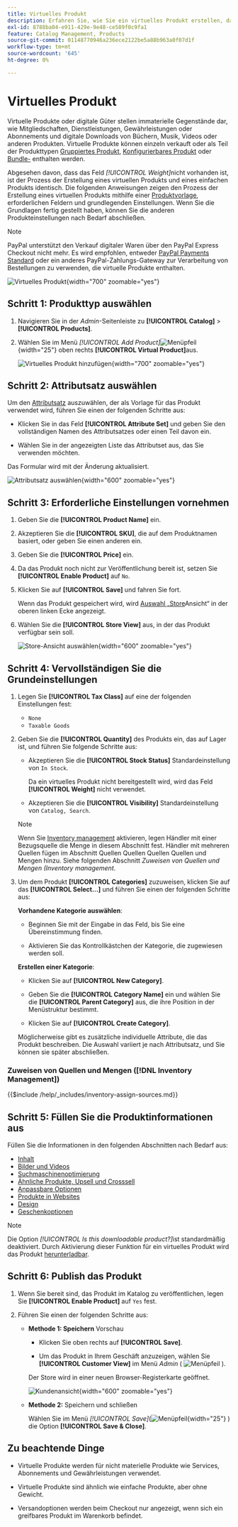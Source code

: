 ```yaml
---
title: Virtuelles Produkt
description: Erfahren Sie, wie Sie ein virtuelles Produkt erstellen, das ein nicht greifbares Element darstellt, z. B. eine Mitgliedschaft, einen Service, eine Garantie oder ein Abonnement.
exl-id: 8788ba04-e911-429e-9e48-ce589f0c9fa1
feature: Catalog Management, Products
source-git-commit: 01148770946a236ece2122be5a88b963a0f07d1f
workflow-type: tm+mt
source-wordcount: '645'
ht-degree: 0%

---
```


# Virtuelles Produkt

Virtuelle Produkte oder digitale Güter stellen immaterielle Gegenstände dar, wie Mitgliedschaften, Dienstleistungen, Gewährleistungen oder Abonnements und digitale Downloads von Büchern, Musik, Videos oder anderen Produkten. Virtuelle Produkte können einzeln verkauft oder als Teil der Produkttypen [Gruppiertes Produkt](product-create-grouped.md), [Konfigurierbares Produkt](product-create-configurable.md) oder [Bundle-](product-create-bundle.md) enthalten werden.

Abgesehen davon, dass das Feld _[!UICONTROL Weight]_&#x200B;nicht vorhanden ist, ist der Prozess der Erstellung eines virtuellen Produkts und eines einfachen Produkts identisch. Die folgenden Anweisungen zeigen den Prozess der Erstellung eines virtuellen Produkts mithilfe einer [Produktvorlage](attribute-sets.md), erforderlichen Feldern und grundlegenden Einstellungen. Wenn Sie die Grundlagen fertig gestellt haben, können Sie die anderen Produkteinstellungen nach Bedarf abschließen.

>[!NOTE]
>
>PayPal unterstützt den Verkauf digitaler Waren über den PayPal Express Checkout nicht mehr. Es wird empfohlen, entweder [PayPal Payments Standard](../stores-purchase/paypal-payments-standard.md) oder ein anderes PayPal-Zahlungs-Gateway zur Verarbeitung von Bestellungen zu verwenden, die virtuelle Produkte enthalten.

![Virtuelles Produkt](./assets/product-virtual-membership.png){width="700" zoomable="yes"}

## Schritt 1: Produkttyp auswählen

1. Navigieren Sie in der _Admin_-Seitenleiste zu **[!UICONTROL Catalog]** > **[!UICONTROL Products]**.

1. Wählen Sie im Menü _[!UICONTROL Add Product]_![Menüpfeil](../assets/icon-menu-down-arrow-red.png){width="25"} oben rechts **[!UICONTROL Virtual Product]**&#x200B;aus.

   ![Virtuelles Produkt hinzufügen](./assets/product-add-virtual.png){width="700" zoomable="yes"}

## Schritt 2: Attributsatz auswählen

Um den [Attributsatz](attribute-sets.md) auszuwählen, der als Vorlage für das Produkt verwendet wird, führen Sie einen der folgenden Schritte aus:

- Klicken Sie in das Feld **[!UICONTROL Attribute Set]** und geben Sie den vollständigen Namen des Attributsatzes oder einen Teil davon ein.

- Wählen Sie in der angezeigten Liste das Attributset aus, das Sie verwenden möchten.

Das Formular wird mit der Änderung aktualisiert.

![Attributsatz auswählen](./assets/product-create-choose-attribute-set.png){width="600" zoomable="yes"}

## Schritt 3: Erforderliche Einstellungen vornehmen

1. Geben Sie die **[!UICONTROL Product Name]** ein.

1. Akzeptieren Sie die **[!UICONTROL SKU]**, die auf dem Produktnamen basiert, oder geben Sie einen anderen ein.

1. Geben Sie die **[!UICONTROL Price]** ein.

1. Da das Produkt noch nicht zur Veröffentlichung bereit ist, setzen Sie **[!UICONTROL Enable Product]** auf `No`.

1. Klicken Sie auf **[!UICONTROL Save]** und fahren Sie fort.

   Wenn das Produkt gespeichert wird, wird [ Auswahl „Store](introduction.md#product-scope)Ansicht“ in der oberen linken Ecke angezeigt.

1. Wählen Sie die **[!UICONTROL Store View]** aus, in der das Produkt verfügbar sein soll.

   ![Store-Ansicht auswählen](./assets/product-create-store-view-choose.png){width="600" zoomable="yes"}

## Schritt 4: Vervollständigen Sie die Grundeinstellungen

1. Legen Sie **[!UICONTROL Tax Class]** auf eine der folgenden Einstellungen fest:

   - `None`
   - `Taxable Goods`

1. Geben Sie die **[!UICONTROL Quantity]** des Produkts ein, das auf Lager ist, und führen Sie folgende Schritte aus:

   - Akzeptieren Sie die **[!UICONTROL Stock Status]** Standardeinstellung von `In Stock`.

     Da ein virtuelles Produkt nicht bereitgestellt wird, wird das Feld **[!UICONTROL Weight]** nicht verwendet.

   - Akzeptieren Sie die **[!UICONTROL Visibility]** Standardeinstellung von `Catalog, Search`.

   >[!NOTE]
   >
   >Wenn Sie [Inventory management](../inventory-management/introduction.md) aktivieren, legen Händler mit einer Bezugsquelle die Menge in diesem Abschnitt fest. Händler mit mehreren Quellen fügen im Abschnitt Quellen Quellen Quellen Quellen und Mengen hinzu. Siehe folgenden Abschnitt _Zuweisen von Quellen und Mengen (Inventory management_.

1. Um dem Produkt **[!UICONTROL Categories]** zuzuweisen, klicken Sie auf das **[!UICONTROL Select…]** und führen Sie einen der folgenden Schritte aus:

   **Vorhandene Kategorie auswählen**:

   - Beginnen Sie mit der Eingabe in das Feld, bis Sie eine Übereinstimmung finden.

   - Aktivieren Sie das Kontrollkästchen der Kategorie, die zugewiesen werden soll.

   **Erstellen einer Kategorie**:

   - Klicken Sie auf **[!UICONTROL New Category]**.

   - Geben Sie die **[!UICONTROL Category Name]** ein und wählen Sie die **[!UICONTROL Parent Category]** aus, die ihre Position in der Menüstruktur bestimmt.

   - Klicken Sie auf **[!UICONTROL Create Category]**.

   Möglicherweise gibt es zusätzliche individuelle Attribute, die das Produkt beschreiben. Die Auswahl variiert je nach Attributsatz, und Sie können sie später abschließen.

### Zuweisen von Quellen und Mengen ([!DNL Inventory Management])

{{$include /help/_includes/inventory-assign-sources.md}}

## Schritt 5: Füllen Sie die Produktinformationen aus

Füllen Sie die Informationen in den folgenden Abschnitten nach Bedarf aus:

- [Inhalt](product-content.md)
- [Bilder und Videos](product-images-and-video.md)
- [Suchmaschinenoptimierung](product-search-engine-optimization.md)
- [Ähnliche Produkte, Upsell und Crosssell](related-products-up-sells-cross-sells.md)
- [Anpassbare Optionen](settings-advanced-custom-options.md)
- [Produkte in Websites](settings-basic-websites.md)
- [Design](settings-advanced-design.md)
- [Geschenkoptionen](product-gift-options.md)

>[!NOTE]
>
>Die Option _[!UICONTROL Is this downloadable product?]_&#x200B;ist standardmäßig deaktiviert. Durch Aktivierung dieser Funktion für ein virtuelles Produkt wird das Produkt [herunterladbar](product-create-downloadable.md#downloadable-product).

## Schritt 6: Publish das Produkt

1. Wenn Sie bereit sind, das Produkt im Katalog zu veröffentlichen, legen Sie **[!UICONTROL Enable Product]** auf `Yes` fest.

1. Führen Sie einen der folgenden Schritte aus:

   - **Methode 1: Speichern** Vorschau

      - Klicken Sie oben rechts auf **[!UICONTROL Save]**.

      - Um das Produkt in Ihrem Geschäft anzuzeigen, wählen Sie **[!UICONTROL Customer View]** im Menü _Admin_ ( ![Menüpfeil](../assets/icon-menu-down-arrow-black.png) ).

     Der Store wird in einer neuen Browser-Registerkarte geöffnet.

     ![Kundenansicht](./assets/product-admin-customer-view.png){width="600" zoomable="yes"}

   - **Methode 2:** Speichern und schließen

     Wählen Sie im Menü _[!UICONTROL Save]_(![Menüpfeil](../assets/icon-menu-down-arrow-red.png){width="25"} ) die Option **[!UICONTROL Save & Close]**.

## Zu beachtende Dinge

- Virtuelle Produkte werden für nicht materielle Produkte wie Services, Abonnements und Gewährleistungen verwendet.

- Virtuelle Produkte sind ähnlich wie einfache Produkte, aber ohne Gewicht.

- Versandoptionen werden beim Checkout nur angezeigt, wenn sich ein greifbares Produkt im Warenkorb befindet.
